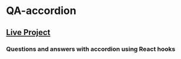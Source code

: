 # QA-accordion

## [Live Project](https://qa-accordion.netlify.app/)

### Questions and answers with accordion using React hooks 
